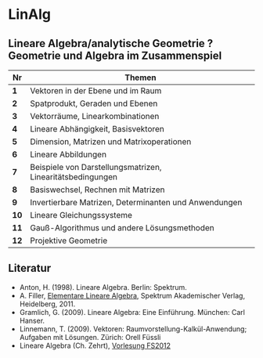 LinAlg
======

## Lineare Algebra/analytische Geometrie ? Geometrie und Algebra im Zusammenspiel


Nr | Themen
--- | ---
**1** |	Vektoren in der Ebene und im Raum	
**2**	| Spatprodukt, Geraden und Ebenen	
**3** | Vektorräume, Linearkombinationen
**4** |	Lineare Abhängigkeit, Basisvektoren
**5** |	Dimension, Matrizen und Matrixoperationen
**6** | Lineare Abbildungen
**7** |	 Beispiele von Darstellungsmatrizen, Linearitätsbedingungen	
**8** |	 Basiswechsel, Rechnen mit Matrizen
**9** |	 Invertierbare Matrizen, Determinanten und Anwendungen	
**10** |	 Lineare Gleichungssysteme
**11** |	 Gauß-Algorithmus und andere Lösungsmethoden	
**12** | Projektive Geometrie






## Literatur

- Anton, H. (1998). Lineare Algebra. Berlin: Spektrum.
- A. Filler, [Elementare Lineare Algebra](http://www.mathematik.hu-berlin.de/~filler/lin_alg/index.html), Spektrum Akademischer Verlag, Heidelberg, 2011. 
- Gramlich, G. (2009). Lineare Algebra: Eine Einführung. München: Carl Hanser.
- Linnemann, T. (2009). Vektoren: Raumvorstellung-Kalkül-Anwendung; Aufgaben mit Lösungen. Zürich: Orell Füssli
- Lineare Algebra (Ch. Zehrt), [Vorlesung FS2012](http://jones.math.unibas.ch/~zehrtc/institut/vorlesungen/fs12/fw22/)
